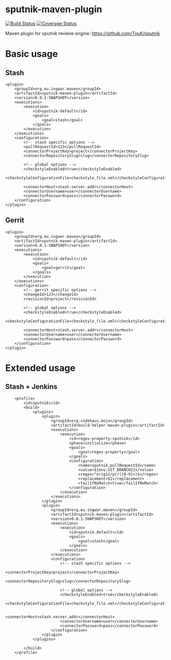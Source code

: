 sputnik-maven-plugin
====================

[![Build Status](https://travis-ci.org/ingwarsw/sputnik-maven-plugin.png)](https://travis-ci.org/ingwarsw/sputnik-maven-plugin)
[![Coverage Status](https://coveralls.io/repos/ingwarsw/sputnik-maven-plugin/badge.png?branch=master)](https://coveralls.io/r/ingwarsw/sputnik-maven-plugin?branch=master)


Maven plugin for sputnik revieve engine:
https://github.com/TouK/sputnik


# Basic usage

## Stash

    <plugin>
        <groupId>org.eu.ingwar.maven</groupId>
        <artifactId>sputnik-maven-plugin</artifactId>
        <version>0.0.1-SNAPSHOT</version>
        <executions>
            <execution>
                <id>sputnik-default</id>
                <goals>
                    <goal>stash</goal>
                </goals>
            </execution>
        </executions>
        <configuration>
            <!-- stash specific options -->
            <pullRequestId>123</pullRequestId>
            <connectorProjectKey>project</connectorProjectKey>
            <connectorRepositorySlug>slug</connectorRepositorySlug>
            
            <!-- global options -->
            <checkstyleEnabled>true</checkstyleEnabled>
            <checkstyleConfigurationFile>checkstyle_file.xml</checkstyleConfigurationFile>
                            
            <connectorHost>stash.server.addr</connectorHost>
            <connectorUsername>user</connectorUsername>
            <connectorPassword>pass</connectorPassword>
        </configuration>
    </plugin>

## Gerrit

    <plugin>
        <groupId>org.eu.ingwar.maven</groupId>
        <artifactId>sputnik-maven-plugin</artifactId>
        <version>0.0.1-SNAPSHOT</version>
        <executions>
            <execution>
                <id>sputnik-default</id>
                <goals>
                    <goal>gerrit</goal>
                </goals>
            </execution>
        </executions>
        <configuration>
            <!-- gerrit specific options -->
            <changeId>123</changeId>
            <revisionId>project</revisionId>

            <!-- global options -->
            <checkstyleEnabled>true</checkstyleEnabled>
            <checkstyleConfigurationFile>checkstyle_file.xml</checkstyleConfigurationFile>
                            
            <connectorHost>stash.server.addr</connectorHost>
            <connectorUsername>user</connectorUsername>
            <connectorPassword>pass</connectorPassword>
        </configuration>
    </plugin>

# Extended usage

## Stash + Jenkins

        <profile>
            <id>sputnik</id>
            <build>
                <plugins>
                    <plugin>
                        <groupId>org.codehaus.mojo</groupId>
                        <artifactId>build-helper-maven-plugin</artifactId>
                        <executions>
                            <execution>
                                <id>regex-property-sputnik</id>
                                <phase>initialize</phase>
                                <goals>
                                    <goal>regex-property</goal>
                                </goals>
                                <configuration>
                                    <name>sputnik.pullRequestId</name>
                                    <value>${env.GIT_BRANCH2}</value>
                                    <regex>^origin/pr/([0-9]+)$</regex>
                                    <replacement>$1</replacement>
                                    <failIfNoMatch>true</failIfNoMatch>
                                </configuration>
                            </execution>
                        </executions>
                    </plugin>
                    <plugin>
                        <groupId>org.eu.ingwar.maven</groupId>
                        <artifactId>sputnik-maven-plugin</artifactId>
                        <version>0.0.1-SNAPSHOT</version>
                        <executions>
                            <execution>
                                <id>sputnik-default</id>
                                <goals>
                                    <goal>stash</goal>
                                </goals>
                            </execution>
                        </executions>
                        <configuration>
                            <!-- stash specific options -->
                            <connectorProjectKey>project</connectorProjectKey>
                            <connectorRepositorySlug>slug</connectorRepositorySlug>
                            
                            <!-- global options -->
                            <checkstyleEnabled>true</checkstyleEnabled>
                            <checkstyleConfigurationFile>checkstyle_file.xml</checkstyleConfigurationFile>
                                            
                            <connectorHost>stash.server.addr</connectorHost>
                            <connectorUsername>user</connectorUsername>
                            <connectorPassword>pass</connectorPassword>
                        </configuration>
                    </plugin>
                </plugins>
                
            </build>
        </profile>
